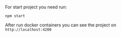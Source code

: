 For start project you need run:

    npm start

After run docker containers you can see the project on `http://localhost:4200`
